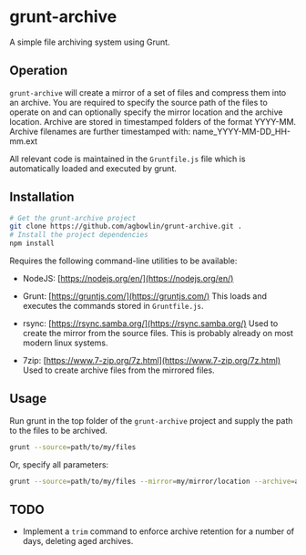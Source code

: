 

# grunt-archive

A simple file archiving system using Grunt.


## Operation

`grunt-archive` will create a mirror of a set of files and compress them into an archive.
You are required to specify the source path of the files to operate on and can
optionally specify the mirror location and the archive location.
Archive are stored in timestamped folders of the format YYYY-MM.
Archive filenames are further timestamped with: name_YYYY-MM-DD_HH-mm.ext

All relevant code is maintained in the `Gruntfile.js` file which is automatically
loaded and executed by grunt.


## Installation

~~~bash
# Get the grunt-archive project
git clone https://github.com/agbowlin/grunt-archive.git .
# Install the project dependencies
npm install
~~~

Requires the following command-line utilities to be available:

* NodeJS:	[https://nodejs.org/en/](https://nodejs.org/en/)

* Grunt:	[https://gruntjs.com/](https://gruntjs.com/)
			This loads and executes the commands stored in `Gruntfile.js`.

* rsync:	[https://rsync.samba.org/](https://rsync.samba.org/)
			Used to create the mirror from the source files.
			This is probably already on most modern linux systems.

* 7zip:		[https://www.7-zip.org/7z.html](https://www.7-zip.org/7z.html)
			Used to create archive files from the mirrored files.


## Usage

Run grunt in the top folder of the `grunt-archive` project and supply the path
to the files to be archived.

~~~bash
grunt --source=path/to/my/files
~~~

Or, specify all parameters:

~~~bash
grunt --source=path/to/my/files --mirror=my/mirror/location --archive=archive/location
~~~


## TODO

* Implement a `trim` command to enforce archive retention for a number of days, deleting aged archives.

